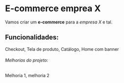 # E-commerce emprea X

Vamos criar um **e-commerce** para a *empresa X* e tal.

## Funcionalidades:

Checkout, Tela de produto, Catálogo, Home com banner


###### Melhorias do projeto:

Melhoria 1, melhoria 2
